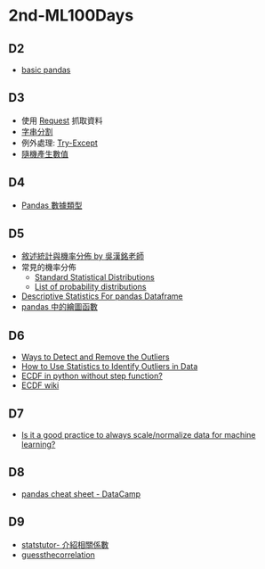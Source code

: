 # 2nd-ML100Days

## D2
  * [basic pandas](https://bookdata.readthedocs.io/en/latest/base/01_pandas.html#DataFrame-%E5%85%A5%E9%97%A8)
  
## D3
  * 使用 [Request](https://blog.gtwang.org/programming/python-requests-module-tutorial/) 抓取資料
  * [字串分割](http://www.runoob.com/python/att-string-split.html)
  * 例外處理: [Try-Except](https://pydoing.blogspot.com/2011/01/python-try.html)
  * [隨機產生數值](https://blog.csdn.net/christianashannon/article/details/78867204)
  
## D4
  * [Pandas 數據類型](https://blog.csdn.net/claroja/article/details/72622375)

## D5 
  * [敘述統計與機率分佈 by 吳漢銘老師](http://www.hmwu.idv.tw/web/R_AI_M/AI-M1-hmwu_R_Stat&Prob.pdf)
  * 常見的機率分佈 
    * [Standard Statistical Distributions](https://www.healthknowledge.org.uk/public-health-textbook/research-methods/1b-statistical-methods/statistical-distributions])
    * [List of probability distributions](https://en.wikipedia.org/wiki/List_of_probability_distributions)
  * [Descriptive Statistics For pandas Dataframe](https://chrisalbon.com/python/data_wrangling/pandas_dataframe_descriptive_stats/)
  * [pandas 中的繪圖函數](https://amaozhao.gitbooks.io/pandas-notebook/content/pandas%E4%B8%AD%E7%9A%84%E7%BB%98%E5%9B%BE%E5%87%BD%E6%95%B0.html)

## D6
 * [Ways to Detect and Remove the Outliers](https://towardsdatascience.com/ways-to-detect-and-remove-the-outliers-404d16608dba)
 * [How to Use Statistics to Identify Outliers in Data](https://machinelearningmastery.com/how-to-use-statistics-to-identify-outliers-in-data/)
 * [ECDF in python without step function?](https://stackoverflow.com/questions/14006520/ecdf-in-python-without-step-function)
 * [ECDF wiki](https://zh.wikipedia.org/wiki/%E7%BB%8F%E9%AA%8C%E5%88%86%E5%B8%83%E5%87%BD%E6%95%B0)

## D7  
 * [Is it a good practice to always scale/normalize data for machine learning?](https://stats.stackexchange.com/questions/189652/is-it-a-good-practice-to-always-scale-normalize-data-for-machine-learning)

## D8
 * [pandas cheat sheet - DataCamp](https://assets.datacamp.com/blog_assets/PandasPythonForDataScience.pdf)

## D9
 * [statstutor- 介紹相關係數](http://www.statstutor.ac.uk/resources/uploaded/pearsons.pdf)
 * [guessthecorrelation](http://guessthecorrelation.com/)
